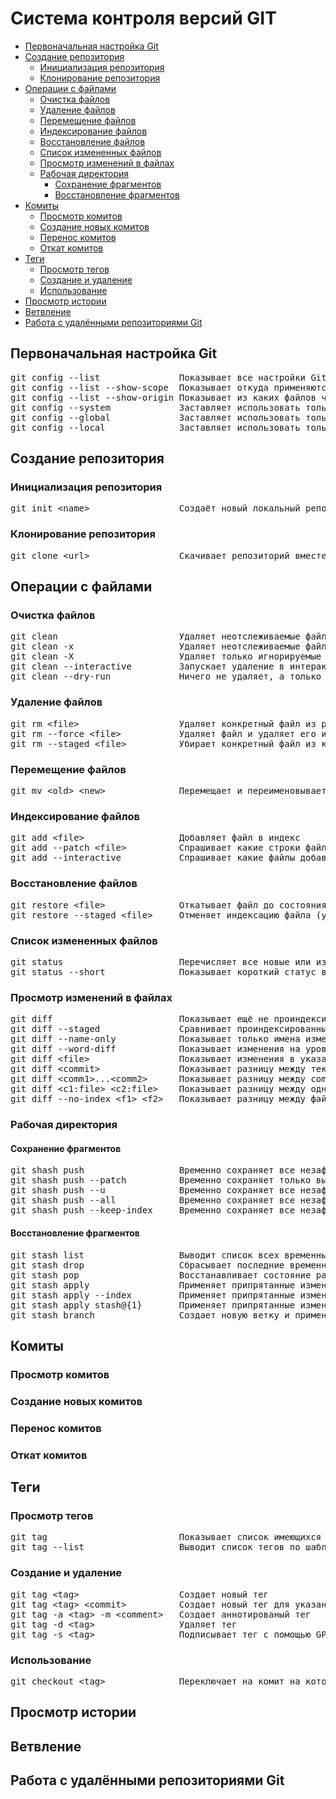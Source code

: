 # Система контроля версий GIT
   * [Первоначальная настройка Git](#первоначальная-настройка-git)
   * [Создание репозитория](#создание-репозитория)
      * [Инициализация репозитория](#инициализация-репозитория)
      * [Клонирование репозитория](#клонирование-репозитория)
   * [Операции с файлами](#операции-с-файлами)
      * [Очистка файлов](#очистка-файлов)
      * [Удаление файлов](#удаление-файлов)
      * [Перемещение файлов](#перемещение-файлов)
      * [Индексирование файлов](#индексирование-файлов)
      * [Восстановление файлов](#восстановление-файлов)
      * [Список измененных файлов](#список-измененных-файлов)
      * [Просмотр изменений в файлах](#просмотр-изменений-в-файлах)
      * [Рабочая директория](#рабочая-директория)
         * [Сохранение фрагментов](#сохранение-фрагментов)
         * [Восстановление фрагментов](#восстановление-фрагментов)
   * [Комиты](#комиты)
      * [Просмотр комитов](#просмотр-комитов)
      * [Создание новых комитов](#создание-новых-комитов)
      * [Перенос комитов](#перенос-комитов)
      * [Откат комитов](#откат-комитов)
   * [Теги](#теги)
      * [Просмотр тегов](#просмотр-тегов)
      * [Создание и удаление](#создание-и-удаление)
      * [Использование](#использование)
   * [Просмотр истории](#просмотр-истории)
   * [Ветвление](#ветвление)
   * [Работа с удалёнными репозиториями Git](#работа-с-удалёнными-репозиториями-git)

## Первоначальная настройка Git
<pre>
git config --list               Показывает все настройки Git
git config --list --show-scope  Показывает откуда применяются настройки Git
git config --list --show-origin Показывает из каких файлов читаются настройки Git
git config --system             Заставляет использовать только системный файл в /etc
git config --global             Заставляет использовать только файл в ~/.gitconfig
git config --local              Заставляет использовать только файл в .git/config
</pre>
## Создание репозитория
### Инициализация репозитория
<pre>
git init &lt;name&gt;                 Создаёт новый локальный репозиторий с заданным именем
</pre>
### Клонирование репозитория
<pre>
git clone &lt;url&gt;                 Скачивает репозиторий вместе со всей его историей изменений
</pre>
## Операции с файлами
### Очистка файлов
<pre>
git clean                       Удаляет неотслеживаемые файлы из рабочей директории (кроме игнорируеммых файлов)
git clean -x                    Удаляет неотслеживаемые файлы из рабочей директории (в т.ч. игнорируемые файлы)
git clean -X                    Удаляет только игнорируемые файлы из рабочей директории
git clean --interactive         Запускает удаление в интерактивном режиме
git clean --dry-run             Ничего не удаляет, а только показывает что будет удалено
</pre>
### Удаление файлов
<pre>
git rm &lt;file&gt;                   Удаляет конкретный файл из рабочей директории и индексирует его удаление
git rm --force &lt;file&gt;           Удаляет файл и удаляет его из индекса принудительно
git rm --staged &lt;file&gt;          Убирает конкретный файл из контроля версий, но физически оставляет его на своём месте
</pre>
### Перемещение файлов
<pre>
git mv &lt;old&gt; &lt;new&gt;              Перемещает и переименовывает указанный файл, сразу индексируя его для последующего комита
</pre>
### Индексирование файлов
<pre>
git add &lt;file&gt;                  Добавляет файл в индекс
git add --patch &lt;file&gt;          Спрашивает какие строки файла добавлять в индекс
git add --interactive           Спрашивает какие файлы добавлять в индекс
</pre>
### Восстановление файлов
<pre>
git restore &lt;file&gt;              Откатывает файл до состояния из комита
git restore --staged &lt;file&gt;     Отменяет индексацию файла (удаляет из индекса)
</pre>
### Список измененных файлов
<pre>
git status                      Перечисляет все новые или изменённые файлы, которые нуждаются в фиксации
git status --short              Показывает короткий статус всех изменений
</pre>
### Просмотр изменений в файлах
<pre>
git diff                        Показывает ещё не проиндексированные изменения
git diff --staged               Сравнивает проиндексированные изменения с последним комитом
git diff --name-only            Показывает только имена измененных файлов
git diff --word-diff            Показывает изменения на уровне отдельных слов
git diff &lt;file&gt;                 Показывает изменения в указанном файле
git diff &lt;commit&gt;               Показывает разницу между текущим состоянием и указанным коммитом
git diff &lt;comm1&gt;...&lt;comm2&gt;      Показывает разницу между comm1 и comm2 относительно общего родителя
git diff &lt;c1:file&gt; &lt;c2:file&gt;    Показывает разницу между одним файлом в разных комитах
git diff --no-index &lt;f1&gt; &lt;f2&gt;   Показывает разницу между файлами, которые еще не проиндексированны
</pre>
### Рабочая директория
#### Сохранение фрагментов
<pre>
git shash push                  Временно сохраняет все незафиксированные изменения отслеживаемых файлов
git shash push --patch          Временно сохраняет только выбранные изменения отслеживаемых файлов
git shash push --u              Временно сохраняет все незафиксированные изменения отслеживаемых и неотслеживаемых файлов
git shash push --all            Временно сохраняет все незафиксированные изменения отслеживаемых, неотслеживаемых и игнорируемых файлов
git shash push --keep-index     Временно сохраняет все незафиксированные изменения отслеживаемых файлов, но не сбрасывает индекс
</pre>
#### Восстановление фрагментов
<pre>
git stash list                  Выводит список всех временных сохранений
git stash drop                  Сбрасывает последние временно сохранённыe изменения
git stash pop                   Восстанавливает состояние ранее сохранённых версий файлов
git stash apply                 Применяет припрятанные изменения
git stash apply --index         Применяет припрятанные изменения и восстанавливает индекс
git stash apply stash@{1}       Применяет припрятанные изменения с глубины стека
git stash branch                Создает новую ветку и применяет на ней припрятанные изменения, потом удаляет их в случае успеха
</pre>
## Комиты
### Просмотр комитов
### Создание новых комитов
### Перенос комитов
### Откат комитов
## Теги
### Просмотр тегов
<pre>
git tag                         Показывает список имеющихся тегов
git tag --list                  Выводит список тегов по шаблону
</pre>
### Создание и удаление
<pre>
git tag &lt;tag&gt;                   Создает новый тег
git tag &lt;tag&gt; &lt;commit&gt;          Создает новый тег для указанного комита
git tag -a &lt;tag&gt; -m &lt;comment&gt;   Создает аннотированый тег
git tag -d &lt;tag&gt;                Удаляет тег
git tag -s &lt;tag&gt;                Подписывает тег с помощью GPG
</pre>
### Использование
<pre>
git checkout &lt;tag&gt;              Переключает на комит на который указывает тег
</pre>
## Просмотр истории
## Ветвление
## Работа с удалёнными репозиториями Git
